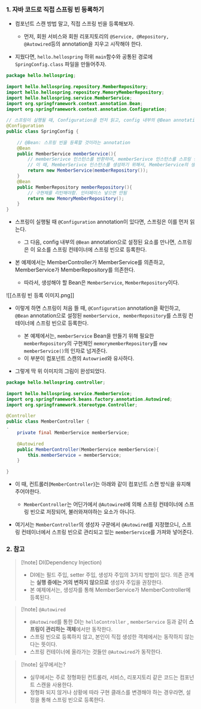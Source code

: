 
### 1. 자바 코드로 직접 스프링 빈 등록하기

- 컴포넌트 스캔 방법 말고, 직접 스프링 빈을 등록해보자.
  - 먼저, 회원 서비스와 회원 리포지토리의 `@Service, @Repository, @Autowired`등의 annotation을 지우고 시작해야 한다.

- 지웠다면, `hello.hellospring` 하위 `main`함수와 공통된 경로에 `SpringConfig.class` 파일을 만들어주자.

```java
package hello.hellospring;  
  
import hello.hellospring.repository.MemberRepository;  
import hello.hellospring.repository.MemoryMemberRepository;  
import hello.hellospring.service.MemberService;  
import org.springframework.context.annotation.Bean;  
import org.springframework.context.annotation.Configuration;  
  
// 스프링이 실행될 때, Configuration을 먼저 읽고, config 내부의 @Bean annotation으로 설정된 요소를 스프링이 스프링 컨테이너에 스프링 빈으로 등록한다.  
@Configuration  
public class SpringConfig {  
  
    // @Bean: 스프링 빈을 등록할 것이라는 annotation  
    @Bean  
    public MemberService memberService(){  
        // memberSerivce 인스턴스를 반환하여, memberSerivce 인스턴스를 스프링 빈으로 등록 (스프링 컨테이너에)  
        // 이 때, MemberSerivce 인스턴스를 생성하기 위해서, MemberService의 생성자는 mmemoryMemberRepoitory 인스턴스를 요구한다.  
        return new MemberService(memberRepository());  
    }  
    @Bean  
    public MemberRepository memberRepository(){  
        // 구현체를 리턴해야함. 인터페이스 넣으면 안됨  
        return new MemoryMemberRepository();  
    }  
}
```

- 스프링이 실행될 때 `@Configuration` annotation이 있다면, 스프링은 이를 먼저 읽는다.
  - 그 다음, config 내부의 `@Bean` annotation으로 설정된 요소를 만나면, 스프링은 이 요소를 스프링 컨테이너에 스프링 빈으로 등록한다.

- 본 예제에서는 MemberController가 MemberService를 의존하고, MemberService가 MemberRepository를 의존한다.
  - 따라서, 생성해야 할 Bean은 `MemberService`, `MemberRepository`이다.

![[스프링 빈 등록 이미지.png]]

- 이렇게 하면 스프링이 처음 뜰 때,  `@Configuration` annotation을 확인하고, `@Bean` annotation으로 설정된 `memberService, memberRepository`를 스프링 컨테이너에 스프링 빈으로 등록한다.
  - 본 예제에서는, `memberService` Bean을 만들기 위해 필요한 `memberRepository`의 구현체인 `memorymemberRepository`를 `new memberService()`의 인자로 넘겨준다.
  - 이 부분이 컴포넌트 스캔의 `Autowried`와 유사하다.

- 그렇게 딱 위 이미지의 그림이 완성되었다.

```java
package hello.hellospring.controller;  
  
import hello.hellospring.service.MemberService;  
import org.springframework.beans.factory.annotation.Autowired;  
import org.springframework.stereotype.Controller;  
  
@Controller  
public class MemberController {  
.  
    private final MemberService memberService;  
  
    @Autowired  
    public MemberController(MemberService memberService){  
        this.memberService = memberService;  
    }  
  
}
```
- 이 때, 컨트롤러(`MemberController`)는 아래와 같이 컴포넌트 스캔 방식을 유지해 주어야한다.
  - `MemberController`는 어딘가에서 `@Autowired`에 의해 스프링 컨테이너에 스프링 빈으로 저장되어, 불러와져야하는 요소가 아니다.

- 여기서는 `MemberController`의 생성자 구문에서 `@Autowired`를 지정했으니, 스프링 컨테이너에서 스프링 빈으로 관리되고 있는 `memberService`를 가져와 넣어준다.


### 2. 참고

> [!note] DI(Dependency Injection)
> - DI에는 필드 주입, setter 주입, 생성자 주입의 3가지 방법이 있다. 의존 관계는 **실행 중에는 거의 변하지 않으므로** 생성자 주입을 권장한다.
> - 본 예제에서는, 생성자를 통해 MemberService가 MemberController에 등록된다.

> [!note] `@Autowired`
> - `@Autowired`를 통한 DI는 `helloController` , `memberService` 등과 같이 **스프링이 관리하는 객체**에서만 동작한다.
> - 스프링 빈으로 등록하지 않고, 본인이 직접 생성한 객체에서는 동작하지 않는다는 뜻이다.
> - 스프링 컨테이너에 올라가는 것들만 `@Autowired`가 동작한다.


> [!note] 실무에서는?
> - 실무에서는 주로 정형화된 컨트롤러, 서비스, 리포지토리 같은 코드는 컴포넌트 스캔을 사용한다.
> - 정형화 되지 않거나 상황에 따라 구현 클래스를 변경해야 하는 경우라면, 설정을 통해 스프링 빈으로 등록한다.

